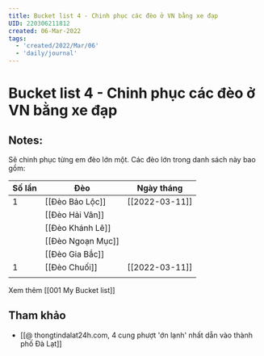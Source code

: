```yaml
---
title: Bucket list 4 - Chinh phục các đèo ở VN bằng xe đạp
UID: 220306211812
created: 06-Mar-2022
tags:
  - 'created/2022/Mar/06'
  - 'daily/journal'
---
```

# Bucket list 4 - Chinh phục các đèo ở VN bằng xe đạp

## Notes:
Sẽ chinh phục từng em đèo lớn một. Các đèo lớn trong danh sách này bao gồm:

| Số lần | Đèo               | Ngày tháng     |
| ------ | ----------------- | -------------- |
| 1      | [[Đèo Bảo Lộc]]   | [[2022-03-11]] |
|        | [[Đèo Hải Vân]]   |                |
|        | [[Đèo Khánh Lê]]  |                |
|        | [[Đèo Ngoạn Mục]] |                |
|        | [[Đèo Gia Bắc]]   |                |
| 1      | [[Đèo Chuối]]     | [[2022-03-11]] |
|        |                   |                |


Xem thêm [[001 My Bucket list]]

## Tham khảo
- [[@ thongtindalat24h.com, 4 cung phượt 'ớn lạnh' nhất dẫn vào thành phố Đà Lạt]]

